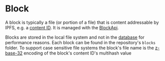 ﻿# Block

A block is typically a file (or portion of a file) that is content addressable by IPFS, e.g. 
a [content ID](xref:Ipfs.Cid).  It is managed with the [BlockApi](xref:Ipfs.CoreApi.IBlockApi).

Blocks are stored in the local file system and not in the [database](database.md) for performance reasons. 
Each block can be found in the repository's `blocks` folder.  To support case sensitive file 
systems the block's file name is the [z-base-32](xref:Ipfs.Base32z) encoding of the 
block's content ID's multihash value